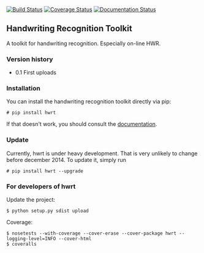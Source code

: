 [![Build Status](https://travis-ci.org/MartinThoma/hwrt.svg?branch=master)](https://travis-ci.org/MartinThoma/hwrt)
[![Coverage Status](https://img.shields.io/coveralls/MartinThoma/hwrt.svg)](https://coveralls.io/r/MartinThoma/hwrt?branch=master)
[![Documentation Status](https://readthedocs.org/projects/hwrt/badge/?version=latest)](https://readthedocs.org/projects/hwrt/?badge=latest)

## Handwriting Recognition Toolkit

A toolkit for handwriting recognition. Especially on-line HWR.

### Version history

* 0.1 First uploads

### Installation

You can install the handwriting recognition toolkit directly via pip:

    # pip install hwrt

If that doesn't work, you should consult the
[documentation](http://hwrt.readthedocs.org/).

### Update

Currently, hwrt is under heavy development. That is very unlikely to change
before december 2014. To update it, simply run

    # pip install hwrt --upgrade


### For developers of hwrt

Update the project:

    $ python setup.py sdist upload

Coverage:

    $ nosetests --with-coverage --cover-erase --cover-package hwrt --logging-level=INFO --cover-html
    $ coveralls